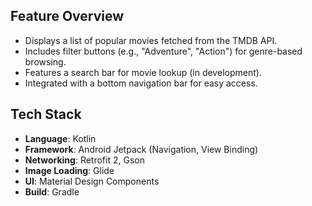 

## Feature Overview
- Displays a list of popular movies fetched from the TMDB API.
- Includes filter buttons (e.g., "Adventure", "Action") for genre-based browsing.
- Features a search bar for movie lookup (in development).
- Integrated with a bottom navigation bar for easy access.

## Tech Stack
- **Language**: Kotlin
- **Framework**: Android Jetpack (Navigation, View Binding)
- **Networking**: Retrofit 2, Gson
- **Image Loading**: Glide
- **UI**: Material Design Components
- **Build**: Gradle
